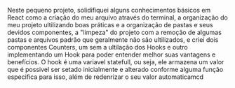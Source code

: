 Neste pequeno projeto, solidifiquei alguns conhecimentos básicos em React como a criação do meu arquivo através do terminal, a organização do meu projeto ultilizando boas práticas e a organização de pastas e seus devidos componentes, a "limpeza" do projeto com a remoção de algumas pastas e arquivos padrão que geralmente não são ultilizados, e criei dois componentes Counters, um sem a ultilação dos Hooks e outro implementando um Hook para poder entender melhor suas vantagens e benefícios. O hook é uma variavel statefull, ou seja, ele armazena um valor que é possivel ser setado inicialmente e alterado conforme alguma função especifica para isso, além de redenrizar o seu valor automaticamcd
